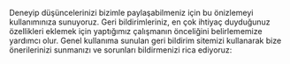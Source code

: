 Deneyip düşüncelerinizi bizimle paylaşabilmeniz için bu önizlemeyi kullanımınıza sunuyoruz. Geri bildirimleriniz, en çok ihtiyaç duyduğunuz özellikleri eklemek için yaptığımız çalışmanın önceliğini belirlememize yardımcı olur. Genel kullanıma sunulan geri bildirim sitemizi kullanarak bize önerilerinizi sunmanızı ve sorunları bildirmenizi rica ediyoruz: